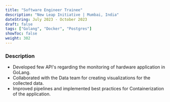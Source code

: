 ```yaml
---
title: "Software Engineer Trainee"
description: "New Leap Initiative | Mumbai, India"
dateString: July 2023 - October 2023
draft: false
tags: ["Golang", "Docker", "Postgres"]
showToc: false
weight: 302
--- 
```


### Description

- Developed few API's regarding the monitoring of hardware application in GoLang.
- Collaborated with the Data team for creating visualizations for the collected data.
- Improved pipelines and implemented best practices for Containerization of the application.
